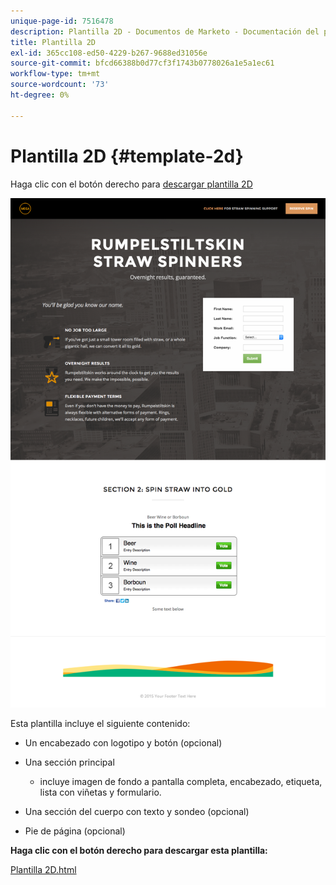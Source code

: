 ```yaml
---
unique-page-id: 7516478
description: Plantilla 2D - Documentos de Marketo - Documentación del producto
title: Plantilla 2D
exl-id: 365cc108-ed50-4229-b267-9688ed31056e
source-git-commit: bfcd66388b0d77cf3f1743b0778026a1e5a1ec61
workflow-type: tm+mt
source-wordcount: '73'
ht-degree: 0%

---
```


# Plantilla 2D {#template-2d}

Haga clic con el botón derecho para [descargar plantilla 2D](https://experienceleague.adobe.com/landing/marketo/lp-templates/template-2d.html)

![](assets/image2015-6-4-9-3a38-3a47.png)

Esta plantilla incluye el siguiente contenido:

* Un encabezado con logotipo y botón (opcional)
* Una sección principal

   * incluye imagen de fondo a pantalla completa, encabezado, etiqueta, lista con viñetas y formulario.

* Una sección del cuerpo con texto y sondeo (opcional)
* Pie de página (opcional)

**Haga clic con el botón derecho para descargar esta plantilla:**

[Plantilla 2D.html](https://experienceleague.adobe.com/landing/marketo/lp-templates/template-2d.html)
